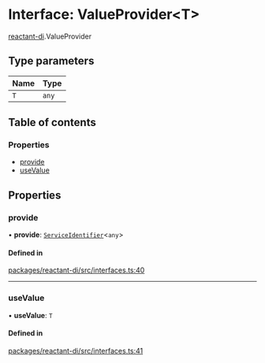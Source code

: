 # Interface: ValueProvider<T\>

[reactant-di](../modules/reactant_di.md).ValueProvider

## Type parameters

| Name | Type |
| :------ | :------ |
| `T` | `any` |

## Table of contents

### Properties

- [provide](reactant_di.ValueProvider.md#provide)
- [useValue](reactant_di.ValueProvider.md#usevalue)

## Properties

### provide

• **provide**: [`ServiceIdentifier`](../modules/reactant_di.md#serviceidentifier)<`any`\>

#### Defined in

[packages/reactant-di/src/interfaces.ts:40](https://github.com/unadlib/reactant/blob/46d47605/packages/reactant-di/src/interfaces.ts#L40)

___

### useValue

• **useValue**: `T`

#### Defined in

[packages/reactant-di/src/interfaces.ts:41](https://github.com/unadlib/reactant/blob/46d47605/packages/reactant-di/src/interfaces.ts#L41)
